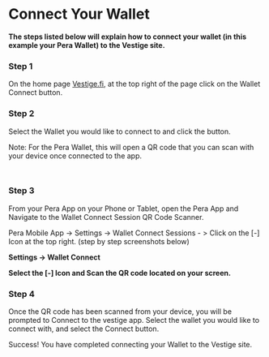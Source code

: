 # Connect Your Wallet

**The steps listed below will explain how to connect your wallet (in this example your Pera Wallet) to the Vestige site.** &#x20;

### Step 1

On the home page [Vestige.fi](https://vestige.fi/), at the top right of the page click on the Wallet Connect button.

### **Step 2**

Select the Wallet you would like to connect to and click the button. &#x20;

Note: For the Pera Wallet, this will open a QR code that you can scan with your device once connected to the app.

<figure><img src="../.gitbook/assets/#1 Login to Wallet.png" alt="" /><figcaption></figcaption></figure>

<figure><img src="../.gitbook/assets/#2 Wallt Connect (scan QR) (1).png" alt="" /><figcaption></figcaption></figure>

### **Step 3**

From your Pera App on your Phone or Tablet, open the Pera App and Navigate to the Wallet Connect Session QR Code Scanner.

Pera Mobile App -> Settings -> Wallet Connect Sessions - > Click on the \[-] Icon at the top right. (step by step screenshots below)

**Settings -> Wallet Connect**

**Select the \[-] Icon and Scan the QR code located on your screen.**

### **Step 4**&#x20;

Once the QR code has been scanned from your device, you will be prompted to Connect to the vestige app. Select the wallet you would like to connect with, and select the Connect button.

Success! You have completed connecting your Wallet to the Vestige site.
